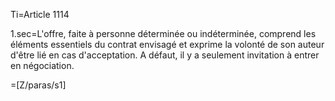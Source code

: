 Ti=Article 1114

1.sec=L'offre, faite à personne déterminée ou indéterminée, comprend les éléments essentiels du contrat envisagé et exprime la volonté de son auteur d'être lié en cas d'acceptation. A défaut, il y a seulement invitation à entrer en négociation.

=[Z/paras/s1]